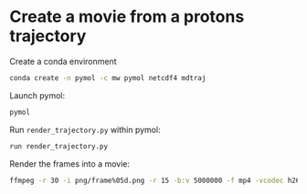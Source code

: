 # Create a movie from a protons trajectory

Create a conda environment
```bash
conda create -n pymol -c mw pymol netcdf4 mdtraj
```

Launch pymol:
```bash
pymol
```

Run `render_trajectory.py` within pymol:
```bash
run render_trajectory.py
```

Render the frames into a movie:
```bash
ffmpeg -r 30 -i png/frame%05d.png -r 15 -b:v 5000000 -f mp4 -vcodec h264 -pix_fmt yuv420p -y movie.mp4
```